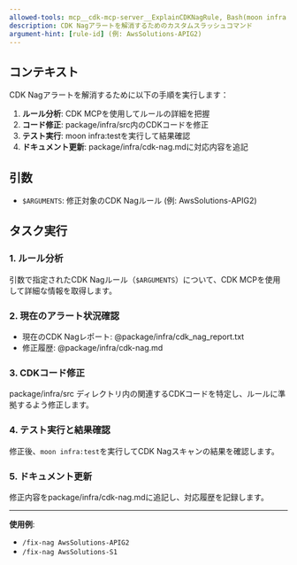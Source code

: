 ```yaml
---
allowed-tools: mcp__cdk-mcp-server__ExplainCDKNagRule, Bash(moon infra:test:*), Read, Edit, Glob, Grep, MultiEdit
description: CDK Nagアラートを解消するためのカスタムスラッシュコマンド
argument-hint: [rule-id] (例: AwsSolutions-APIG2)
---
```


## コンテキスト

CDK Nagアラートを解消するために以下の手順を実行します：

1. **ルール分析**: CDK MCPを使用してルールの詳細を把握
2. **コード修正**: package/infra/src内のCDKコードを修正
3. **テスト実行**: moon infra:testを実行して結果確認
4. **ドキュメント更新**: package/infra/cdk-nag.mdに対応内容を追記

## 引数

- `$ARGUMENTS`: 修正対象のCDK Nagルール (例: AwsSolutions-APIG2)

## タスク実行

### 1. ルール分析
引数で指定されたCDK Nagルール（`$ARGUMENTS`）について、CDK MCPを使用して詳細な情報を取得します。

### 2. 現在のアラート状況確認
- 現在のCDK Nagレポート: @package/infra/cdk_nag_report.txt
- 修正履歴: @package/infra/cdk-nag.md

### 3. CDKコード修正
package/infra/src ディレクトリ内の関連するCDKコードを特定し、ルールに準拠するよう修正します。

### 4. テスト実行と結果確認
修正後、`moon infra:test`を実行してCDK Nagスキャンの結果を確認します。

### 5. ドキュメント更新
修正内容をpackage/infra/cdk-nag.mdに追記し、対応履歴を記録します。

---

**使用例**:
- `/fix-nag AwsSolutions-APIG2`
- `/fix-nag AwsSolutions-S1`